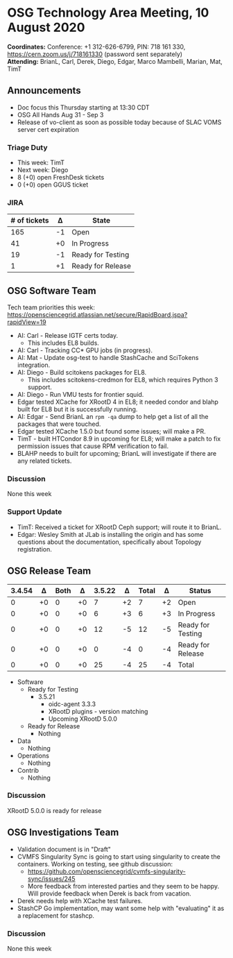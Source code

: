 # OSG Technology Area Meeting, 10 August 2020

**Coordinates:** Conference: +1 312-626-6799, PIN: 718 161 330, <https://cern.zoom.us/j/718161330> (password sent separately)  
**Attending:**   BrianL, Carl, Derek, Diego, Edgar, Marco Mambelli, Marian, Mat, TimT


## Announcements

-   Doc focus this Thursday starting at 13:30 CDT
-   OSG All Hands Aug 31 - Sep 3
-   Release of vo-client as soon as possible today because of SLAC VOMS server cert expiration

### Triage Duty

-   This week: TimT
-   Next week: Diego
-   8 (+0) open FreshDesk tickets
-   0 (+0) open GGUS ticket


### JIRA

| # of tickets | &Delta; | State             |
|------------ |------- |----------------- |
| 165          | -1      | Open              |
| 41           | +0      | In Progress       |
| 19           | -1      | Ready for Testing |
| 1            | +1      | Ready for Release |


## OSG Software Team

Tech team priorities this week: <https://opensciencegrid.atlassian.net/secure/RapidBoard.jspa?rapidView=19>

-   AI: Carl - Release IGTF certs today.
    - This includes EL8 builds.
-   AI: Carl - Tracking CC* GPU jobs (in progress).
-   AI: Mat - Update osg-test to handle StashCache and SciTokens integration.
-   AI: Diego - Build scitokens packages for EL8.
    -   This includes scitokens-credmon for EL8, which requires Python 3 support.
-   AI: Diego - Run VMU tests for frontier squid.
-   Edgar tested XCache for XRootD 4 in EL8; it needed condor and blahp built for EL8 but it is successfully running.
-   AI: Edgar - Send BrianL an `rpm -qa` dump to help get a list of all the packages that were touched.
-   Edgar tested XCache 1.5.0 but found some issues; will make a PR.
-   TimT - built HTCondor 8.9 in upcoming for EL8; will make a patch to fix permission issues that cause RPM verification to fail.
-   BLAHP needs to built for upcoming; BrianL will investigate if there are any related tickets.


### Discussion

None this week


### Support Update

-   TimT: Received a ticket for XRootD Ceph support; will route it to BrianL.
-   Edgar: Wesley Smith at JLab is installing the origin and has some questions about the documentation,
    specifically about Topology registration.


## OSG Release Team

| 3.4.54 | &Delta; | Both | &Delta; | 3.5.22 | &Delta; | Total | &Delta; | Status            |
| ------ | ------- | ---- | ------- | ------ | ------- | ----- | ------- | ----------------- |
| 0      | +0      | 0    | +0      | 7      | +2      | 7     | +2      | Open              |
| 0      | +0      | 0    | +0      | 6      | +3      | 6     | +3      | In Progress       |
| 0      | +0      | 0    | +0      | 12     | -5      | 12    | -5      | Ready for Testing |
| 0      | +0      | 0    | +0      | 0      | -4      | 0     | -4      | Ready for Release |
| 0      | +0      | 0    | +0      | 25     | -4      | 25    | -4      | Total             |

-   Software  
    -   Ready for Testing  
        -   3.5.21  
            -   oidc-agent 3.3.3
            -   XRootD plugins - version matching
            -   Upcoming XRootD 5.0.0
    -   Ready for Release  
        -   Nothing
-   Data  
    -   Nothing
-   Operations  
    -   Nothing
-   Contrib  
    -   Nothing


### Discussion

XRootD 5.0.0 is ready for release


## OSG Investigations Team

-   Validation document is in "Draft"
-   CVMFS Singularity Sync is going to start using singularity to create the containers. Working on testing, see github discussion:  
    -   <https://github.com/opensciencegrid/cvmfs-singularity-sync/issues/245>
    -   More feedback from interested parties and they seem to be happy. Will provide feedback when Derek is back from vacation.
-   Derek needs help with XCache test failures.
-   StashCP Go implementation, may want some help with "evaluating" it as a replacement for stashcp.


### Discussion

None this week
